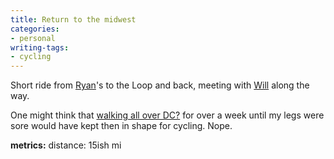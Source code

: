 ```yaml
---
title: Return to the midwest
categories:
- personal
writing-tags:
- cycling
---
```


Short ride from [Ryan][1]'s to the Loop and back, meeting with [Will][2] along the way.

   [1]: http://nopaper.net/
   [2]: http://noeraser.com/

One might think that [walking all over DC?][3] for over a week until my legs were sore would have kept then in shape for cycling.  Nope.

   [3]: /2004/04/19/washington-dc-2004.html

**metrics:**
distance: 15ish mi
